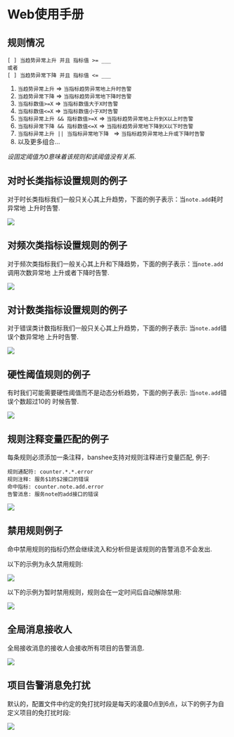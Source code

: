Web使用手册
===========

规则情况
--------

```
[ ] 当趋势异常上升 并且 指标值 >= ___
或者
[ ] 当趋势异常下降 并且 指标值 <= ___
```

1. `当趋势异常上升` => `当指标趋势异常地上升时告警`
2. `当趋势异常下降` => `当指标趋势异常地下降时告警`
3. `当指标数值>=X` => `当指标数值大于X时告警`
4. `当指标数值<=X` => `当指标数值小于X时告警`
5. `当指标异常上升 && 指标数值>=X` => `当指标趋势异常地上升到X以上时告警`
6. `当指标异常下降 && 指标数值<=X` => `当指标趋势异常地下降到X以下时告警`
7. `当指标异常上升 || 当指标异常地下降 ` => `当指标趋势异常地上升或下降时告警`
9. 以及更多组合...

*设固定阈值为0意味着该规则和该阈值没有关系*.

对时长类指标设置规则的例子
--------------------------

对于时长类指标我们一般只关心其上升趋势，下面的例子表示：当`note.add`耗时异常地
上升时告警.

![](snap/web-manual-51.png)

对频次类指标设置规则的例子
--------------------------

对于频次类指标我们一般关心其上升和下降趋势，下面的例子表示：当`note.add`调用次数异常地
上升或者下降时告警.

![](snap/web-manual-52.png)

对计数类指标设置规则的例子
--------------------------

对于错误类计数指标我们一般只关心其上升趋势，下面的例子表示: 当`note.add`错误个数异常地
上升时告警.

![](snap/web-manual-53.png)

硬性阈值规则的例子
------------------

有时我们可能需要硬性阈值而不是动态分析趋势，下面的例子表示: 当`note.add`错误个数超过10的
时候告警.

![](snap/web-manual-54.png)

规则注释变量匹配的例子
----------------------

每条规则必须添加一条注释，banshee支持对规则注释进行变量匹配, 例子:

```
规则通配符: counter.*.*.error
规则注释: 服务$1的$2接口的错误
命中指标: counter.note.add.error
告警消息: 服务note的add接口的错误
```

![](snap/web-manual-55.png)

禁用规则例子
------------

命中禁用规则的指标仍然会继续流入和分析但是该规则的告警消息不会发出.

以下的示例为永久禁用规则:

![](snap/web-manual-56.png)

以下的示例为暂时禁用规则，规则会在一定时间后自动解除禁用:

![](snap/web-manual-57.png)

全局消息接收人
--------------

全局接收消息的接收人会接收所有项目的告警消息.

![](snap/web-manual-58.png)

项目告警消息免打扰
------------------

默认的，配置文件中约定的免打扰时段是每天的凌晨0点到6点，以下的例子为自定义项目的免打扰时段:

![](snap/web-manual-59.png)
